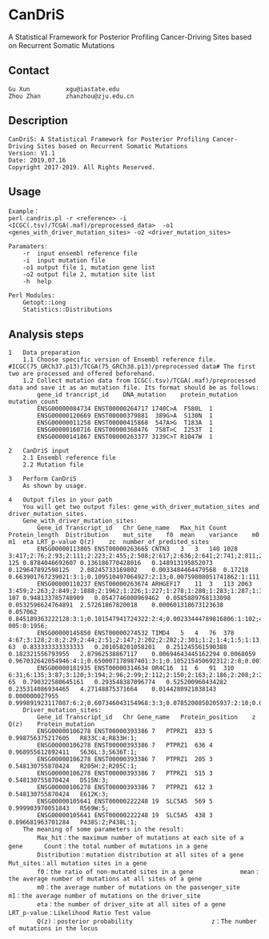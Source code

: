 # CanDriS
A Statistical Framework for Posterior Profiling Cancer-Driving Sites based on Recurrent Somatic Mutations

Contact
---
	Gu Xun			xgu@iastate.edu
	Zhou Zhan		zhanzhou@zju.edu.cn
		
Description
---
	CanDriS: A Statistical Framework for Posterior Profiling Cancer-Driving Sites based on Recurrent Somatic Mutations
	Version: V1.1
	Date: 2019.07.16
	Copyright 2017-2019. All Rights Reserved.
	
Usage
---	
	Example：
	perl candris.pl -r <reference> -i <ICGC(.tsv)/TCGA(.maf)/preprocessed_data>  -o1 <genes_with_driver_mutation_sites> -o2 <driver_mutation_sites> 
	
	Paramaters:
		-r	input ensembl reference file 
		-i	input mutation file	
		-o1	output file 1, mutation gene list 
		-o2	output file 2, mutation site list
		-h	help
	
	Perl Modules:
		Getopt::Long
		Statistics::Distributions
	
Analysis steps
---	
	1	Data preparation
		1.1 Choose specific version of Ensembl reference file. #ICGC(75_GRCh37.p13)/TCGA(75_GRCh38.p13)/preprocessed data# The first two are processed and offered beforehand.
		1.2 Collect mutation data from ICGC(.tsv)/TCGA(.maf)/preprocessed data and save it as an mutation file. Its format should be as follows:
			gene_id	trancript_id	DNA_mutation	protein_mutation	mutation_count
			ENSG00000084734 ENST00000264717 1740C>A  F580L  1
			ENSG00000120669 ENST00000379881  389G>A  S130N  1
			ENSG00000011258 ENST00000415868  547A>G  T183A  1
			ENSG00000160716 ENST00000368476  758T>C  I253T  1
			ENSG00000141867 ENST00000263377 3139C>T R1047W  1
		
	2	CanDriS input
		2.1 Ensembl reference file  
		2.2 Mutation file 
		
	3	Perform CanDriS
		As shown by usage.
		
	4	Output files in your path 
		You will get two output files: gene_with_driver_mutation_sites and driver_mutation_sites.
		Gene_with_driver_mutation_sites:
			Gene_id	Transcript_id	Chr	Gene_name	Max_hit	Count	Protein_length	Distribution	mut_site	f0	mean	variance	m0	m1	eta	LRT_p-value	Q(z)	zc	number_of_predited_sites
			ENSG00000113805	ENST00000263665	CNTN3	3	3	140	1028	3:417;2:76;2:93;2:111;2:223;2:455;2:508;2:617;2:636;2:641;2:741;2:811;2:851;2:962;1:30;1:31;1:32;1:40;1:43;1:57;1:66;1:69;1:74;1:81;1:87;1:107;1:115;1:124;1:129;1:135;1:157;1:159;1:160;1:161;1:171;1:174;1:189;1:197;1:222;1:234;1:259;1:263;1:270;1:277;1:278;1:300;1:311;1:322;1:336;1:356;1:361;1:365;1:381;1:383;1:391;1:408;1:426;1:438;1:439;1:442;1:446;1:461;1:467;1:499;1:519;1:524;1:526;1:539;1:587;1:591;1:605;1:608;1:612;1:621;1:624;1:628;1:640;1:643;1:646;1:656;1:662;1:664;1:667;1:668;1:675;1:686;1:693;1:696;1:701;1:709;1:713;1:714;1:725;1:731;1:733;1:735;1:740;1:745;1:774;1:779;1:783;1:797;1:803;1:805;1:807;1:814;1:816;1:837;1:850;1:864;1:882;1:886;1:898;1:902;1:910;1:912;1:924;1:930;1:937;1:963;1:964;1:969;1:975;1:980;1:1027;	125	0.8784046692607	0.136186770428016	0.148913195852073	0.129647892598125	2.08245733169802	0.0033484464479568	0.17218	0.663901767239021:3:1;0.109510497064927:2:13;0.00759808051741862:1:111;0.00047642954522531:0:903;
			ENSG00000110237	ENST00000263674	ARHGEF17	11	3	113	2063	3:459;2:263;2:849;2:1888;2:1962;1:226;1:227;1:278;1:280;1:283;1:287;1:305;1:338;1:347;1:348;1:364;1:379;1:413;1:415;1:441;1:445;1:461;1:468;1:473;1:485;1:512;1:519;1:531;1:537;1:542;1:556;1:560;1:570;1:586;1:604;1:628;1:631;1:647;1:650;1:665;1:682;1:692;1:707;1:717;1:721;1:722;1:778;1:831;1:834;1:875;1:895;1:918;1:931;1:949;1:964;1:966;1:1007;1:1033;1:1042;1:1067;1:1158;1:1166;1:1204;1:1224;1:1228;1:1256;1:1257;1:1307;1:1308;1:1326;1:1359;1:1363;1:1364;1:1400;1:1418;1:1419;1:1432;1:1434;1:1443;1:1579;1:1599;1:1604;1:1616;1:1619;1:1631;1:1683;1:1699;1:1702;1:1715;1:1741;1:1752;1:1771;1:1793;1:1807;1:1837;1:1883;1:1892;1:1896;1:1945;1:1957;1:1971;1:1974;1:1985;1:1999;1:2017;1:2024;1:2037;	107	0.948133785748909	0.0547746000969462	0.0585889768133098	0.0532596624764891	2.57261867820018	0.000601318673123638	0.057062	0.845189363222128:3:1;0.101547941724322:2:4;0.00233444789816806:1:102;4.84396684991006e-005:0:1956;
			ENSG00000145850	ENST00000274532	TIMD4	5	4	76	378	4:67;3:128;2:8;2:29;2:44;2:51;2:147;2:202;2:282;2:301;1:2;1:4;1:5;1:13;1:19;1:31;1:33;1:34;1:36;1:47;1:57;1:70;1:73;1:79;1:92;1:94;1:122;1:132;1:133;1:140;1:142;1:158;1:168;1:180;1:201;1:203;1:205;1:208;1:210;1:217;1:228;1:235;1:239;1:245;1:249;1:260;1:266;1:280;1:284;1:288;1:298;1:306;1:310;1:316;1:320;1:327;1:329;1:333;1:335;1:338;1:357;1:368;1:377;	63	0.833333333333333	0.201058201058201	0.251245561590388	0.182321556793955	2.87962538867117	0.00694643445162294	0.0068059	0.967032642054946:4:1;0.650007178987401:3:1;0.105215450692312:2:8;0.00738995402234366:1:53;0.000471151339347942:0:315;
			ENSG00000181935	ENST00000314634	OR4C16	11	6	91	310	6:31;6:135;3:87;3:120;3:194;2:96;2:99;2:112;2:150;2:163;2:186;2:208;2:220;2:264;2:294;1:5;1:9;1:22;1:59;1:61;1:72;1:73;1:90;1:94;1:97;1:98;1:101;1:109;1:116;1:118;1:122;1:126;1:130;1:137;1:138;1:139;1:141;1:143;1:146;1:147;1:149;1:164;1:182;1:190;1:191;1:196;1:214;1:226;1:236;1:241;1:247;1:250;1:253;1:254;1:255;1:257;1:259;1:268;1:274;1:276;1:277;1:284;1:289;1:302;1:304;	65	0.790322580645161	0.293548387096774	0.525200960434282	0.235314086934465	4.27148875371664	0.0144280921838143	0.000000027955	0.999891923117087:6:2;0.607346043154968:3:3;0.0785200850205937:2:10;0.00467228840825762:1:50;0.000258535337030907:0:245;
		Driver_mutation_sites:
			Gene_id	Transcript_id	Chr	Gene_name	Protein_position	z	Q(z)	Protein_mutation
			ENSG00000106278	ENST00000393386	7	PTPRZ1	833	5	0.998756375217605	R833C:4;R833H:1;
			ENSG00000106278	ENST00000393386	7	PTPRZ1	636	4	0.968955612892411	S636L:3;S636T:1;
			ENSG00000106278	ENST00000393386	7	PTPRZ1	205	3	0.548130755870424	R205H:2;R205C:1;
			ENSG00000106278	ENST00000393386	7	PTPRZ1	515	3	0.548130755870424	D515N:3;
			ENSG00000106278	ENST00000393386	7	PTPRZ1	612	3	0.548130755870424	E612K:3;
			ENSG00000105641	ENST00000222248	19	SLC5A5	569	5	0.999903970051843	R569W:5;
			ENSG00000105641	ENST00000222248	19	SLC5A5	438	3	0.896681963701284	P438S:2;P438L:1;		
		The meaning of some parameters in the result:
			Max_hit：the maximum number of mutations at each site of a gene		Count：the total number of mutations in a gene
			Distribution：mutation distribution at all sites of a gene		Mut_sites：all mutation sites in a gene
			f0：the ratio of non-mutated sites in a gene				mean：the average number of mutations at all sites of a gene
			m0：the average number of mutations on the passenger_site		m1：the average number of mutations on the driver_site
			eta：the number of driver_site at all sites of a gene			LRT_p-value：Likelihood Ratio Test value
			Q(z)：posterior probability						z：The number of mutations in the locus	
				
